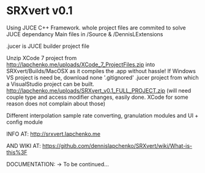 # SRXvert v0.1
Using JUCE C++ Framework. whole project files are commited to solve JUCE dependancy
Main files in /Source & /DennisLExtensions

.jucer is JUCE builder project file

Unzip XCode 7 project from http://lapchenko.me/uploads/XCode_7_ProjectFiles.zip into SRXvert/Builds/MacOSX as it compiles the .app without hassle!
If Windows VS project is need be, download none '.gitignored' .jucer project from which a VisualStudio project can be built.
http://lapchenko.me/uploads/SRXvert_v0.1_FULL_PROJECT.zip
(will need couple type and access modifier changes, easily done. XCode for some reason does not complain about those)

Different interpolation sample rate converting, granulation modules and
UI + config module

INFO AT: http://srxvert.lapchenko.me

AND WIKI AT: https://github.com/dennislapchenko/SRXvert/wiki/What-is-this%3F

DOCUMENTATION: -> To be continued...
